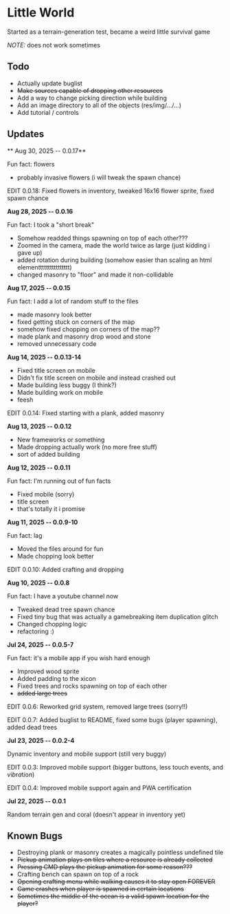 # Little World

Started as a terrain-generation test, became a weird little survival game

*NOTE:* does not work sometimes

## Todo

* Actually update buglist
* ~~Make sources capable of dropping other resources~~
* Add a way to change picking direction while building
* Add an image directory to all of the objects (res/img/.../...)
* Add tutorial / controls

## Updates

** Aug 30, 2025 -- 0.0.17**

Fun fact: flowers

* probably invasive flowers (i will tweak the spawn chance)

EDIT 0.0.18: Fixed flowers in inventory, tweaked 16x16 flower sprite, fixed spawn chance

**Aug 28, 2025 -- 0.0.16**

Fun fact: I took a "short break"

* Somehow readded things spawning on top of each other???
* Zoomed in the camera, made the world twice as large (just kidding i gave up)
* added rotation during building (somehow easier than scaling an html elementttttttttttttttt)
* changed masonry to "floor" and made it non-collidable

**Aug 17, 2025 -- 0.0.15**

Fun fact: I add a lot of random stuff to the files

* made masonry look better
* fixed getting stuck on corners of the map
* somehow fixed chopping on corners of the map??
* made plank and masonry drop wood and stone
* removed unnecessary code

**Aug 14, 2025 -- 0.0.13-14**

* Fixed title screen on mobile 
* Didn't fix title screen on mobile and instead crashed out
* Made building less buggy (I think?)
* Made building work on mobile
* feesh

EDIT 0.0.14: Fixed starting with a plank, added masonry

**Aug 13, 2025 -- 0.0.12**

* New frameworks or something
* Made dropping actually work (no more free stuff)
* sort of added building

**Aug 12, 2025 -- 0.0.11**

Fun fact: I'm running out of fun facts

* Fixed mobile (sorry)
* title screen
* that's totally it i promise

**Aug 11, 2025 -- 0.0.9-10**

Fun fact: lag

* Moved the files around for fun
* Made chopping look better

EDIT 0.0.10: Added crafting and dropping

**Aug 10, 2025 -- 0.0.8**

Fun fact: I have a youtube channel now

* Tweaked dead tree spawn chance
* Fixed tiny bug that was actually a gamebreaking item duplication glitch
* Changed chopping logic
* refactoring :)

**Jul 24, 2025 -- 0.0.5-7**

Fun fact: it's a mobile app if you wish hard enough

* Improved wood sprite
* Added padding to the xicon
* Fixed trees and rocks spawning on top of each other
* ~~added large trees~~

EDIT 0.0.6: Reworked grid system, removed large trees (sorry!!)

EDIT 0.0.7: Added buglist to README, fixed some bugs (player spawning), added dead trees


**Jul 23, 2025 -- 0.0.2-4**

Dynamic inventory and mobile support (still very buggy)

EDIT 0.0.3: Improved mobile support (bigger buttons, less touch events, and *v*i*b*r*a*t*i*o*n*)

EDIT 0.0.4: Improved mobile support again and PWA certification

**Jul 22, 2025 -- 0.0.1**

Random terrain gen and coral (doesn't appear in inventory yet)


## Known Bugs

* Destroying plank or masonry creates a magically pointless undefined tile
* ~~Pickup animation plays on tiles where a resource is already collected~~
* ~~Pressing CMD plays the pickup animation for some reason???~~
* Crafting bench can spawn on top of a rock
* ~~Opening crafting menu while walking causes it to stay open FOREVER~~
* ~~Game crashes when player is spawned in certain locations~~
* ~~Sometimes the middle of the ocean is a valid spawn location for the player?~~